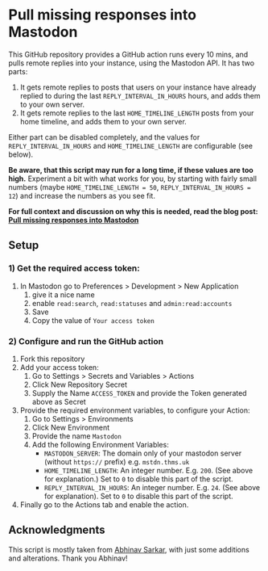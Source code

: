 # Pull missing responses into Mastodon

This GitHub repository provides a GitHub action runs every 10 mins, and pulls remote replies into your instance, using the Mastodon API. It has two parts:

 1. It gets remote replies to posts that users on your instance have already replied to during the last `REPLY_INTERVAL_IN_HOURS` hours, and adds them to your own server.
 2. It gets remote replies to the last `HOME_TIMELINE_LENGTH` posts from your home timeline, and adds them to your own server.

Either part can be disabled completely, and the values for `REPLY_INTERVAL_IN_HOURS` and `HOME_TIMELINE_LENGTH` are configurable (see below). 

**Be aware, that this script may run for a long time, if these values are too high.** Experiment a bit with what works for you, by starting with fairly small numbers (maybe `HOME_TIMELINE_LENGTH = 50`, `REPLY_INTERVAL_IN_HOURS = 12`) and increase the numbers as you see fit.

**For full context and discussion on why this is needed, read the blog post: [Pull missing responses into Mastodon](https://blog.thms.uk/2023/03/pull-missing-responses-into-mastodon)**

## Setup

### 1) Get the required access token:

1. In Mastodon go to Preferences > Development > New Application
   1. give it a nice name
   2. enable `read:search`, `read:statuses` and `admin:read:accounts `
   3. Save
   4. Copy the value of `Your access token`

### 2) Configure and run the GitHub action

1. Fork this repository
2. Add your access token:
   1.  Go to Settings > Secrets and Variables > Actions
   2.  Click New Repository Secret
   3.  Supply the Name `ACCESS_TOKEN` and provide the Token generated above as Secret
3. Provide the required environment variables, to configure your Action:
   1. Go to Settings > Environments
   2. Click New Environment
   3. Provide the name `Mastodon`
   4. Add the following Environment Variables:
      - `MASTODON_SERVER`: The domain only of your mastodon server (without `https://` prefix) e.g. `mstdn.thms.uk`
      - `HOME_TIMELINE_LENGTH`: An integer number. E.g. `200`. (See above for explanation.) Set to `0` to disable this part of the script.
      - `REPLY_INTERVAL_IN_HOURS`: An integer number. E.g. `24`. (See above for explanation). Set to `0` to disable this part of the script.
4. Finally go to the Actions tab and enable the action.

## Acknowledgments

This script is mostly taken from [Abhinav Sarkar](https://notes.abhinavsarkar.net/2023/mastodon-context), with just some additions and alterations. Thank you Abhinav!